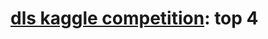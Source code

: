 # [dls kaggle competition](https://www.kaggle.com/competitions/advanced-dls-spring-2021/leaderboard): top 4

